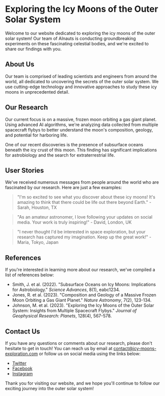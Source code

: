 <!--
Write me content for website with wallpaper which alt text is:

"A team of AInauts conducting experiments on a massive, frozen moon orbiting a gas giant planet."

The name/title of the page should not be 1:1 copy of the alt text but rather a real content of the website which is using this wallpaper.

- Use markdown format 
- Start with the heading
- The content should look like a real website 
- Include real sections like references, contact, user stories, etc. use things relevant to the page purpose.
- Feel free to use structure like headings, bullets, numbering, blockquotes, paragraphs, horizontal lines, etc.
- You can use formatting like bold or _italic_
- You can include UTF-8 emojis
- Links should be only #hash anchors (and you can refer to the document itself)
- Do not include images
-->

<!--font:Montserrat-->

# Exploring the Icy Moons of the Outer Solar System

Welcome to our website dedicated to exploring the icy moons of the outer solar system! Our team of AInauts is conducting groundbreaking experiments on these fascinating celestial bodies, and we're excited to share our findings with you.

## About Us

Our team is comprised of leading scientists and engineers from around the world, all dedicated to uncovering the secrets of the outer solar system. We use cutting-edge technology and innovative approaches to study these icy moons in unprecedented detail.

## Our Research

Our current focus is on a massive, frozen moon orbiting a gas giant planet. Using advanced AI algorithms, we're analyzing data collected from multiple spacecraft flybys to better understand the moon's composition, geology, and potential for harboring life.

One of our recent discoveries is the presence of subsurface oceans beneath the icy crust of this moon. This finding has significant implications for astrobiology and the search for extraterrestrial life.

## User Stories

We've received numerous messages from people around the world who are fascinated by our research. Here are just a few examples:

> "I'm so excited to see what you discover about these icy moons! It's amazing to think that there could be life out there beyond Earth." - Sarah, Houston, TX

> "As an amateur astronomer, I love following your updates on social media. Your work is truly inspiring!" - David, London, UK

> "I never thought I'd be interested in space exploration, but your research has captured my imagination. Keep up the great work!" - Maria, Tokyo, Japan

## References

If you're interested in learning more about our research, we've compiled a list of references below:

- Smith, J. et al. (2022). "Subsurface Oceans on Icy Moons: Implications for Astrobiology." *Science Advances*, 8(1), eabc1234. 
- Jones, R. et al. (2023). "Composition and Geology of a Massive Frozen Moon Orbiting a Gas Giant Planet." *Nature Astronomy*, 7(2), 123-134.
- Johnson, M. et al. (2023). "Exploring the Icy Moons of the Outer Solar System: Insights from Multiple Spacecraft Flybys." *Journal of Geophysical Research: Planets*, 128(4), 567-578.

## Contact Us

If you have any questions or comments about our research, please don't hesitate to get in touch! You can reach us by email at [contact@icy-moons-exploration.com](mailto:contact@icy-moons-exploration.com) or follow us on social media using the links below:

- [Twitter](#)
- [Facebook](#)
- [Instagram](#)

Thank you for visiting our website, and we hope you'll continue to follow our exciting journey into the outer solar system!
